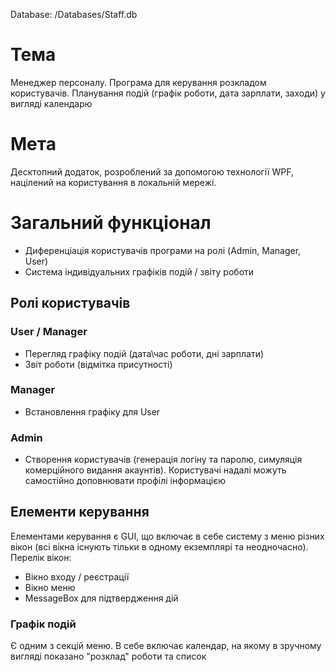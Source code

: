 Database:
/Databases/Staff.db

# Тема
Менеджер персоналу. Програма для керування розкладом користувачів. Планування подій (графік роботи, дата зарплати, заходи) у вигляді календарю

# Мета
Десктопний додаток, розроблений за допомогою технології WPF, націлений на користування в локальній мережі.

# Загальний функціонал
+ Диференціація користувачів програми на ролі (Admin, Manager, User)
+ Система індивідуальних графіків подій / звіту роботи 

## Ролі користувачів

### User / Manager
+ Перегляд графіку подій (дата\час роботи, дні зарплати)
+ Звіт роботи (відмітка присутності)

### Manager
+ Встановлення графіку для User

### Admin
+ Створення користувачів (генерація логіну та паролю, симуляція комерційного видання акаунтів). Користувачі надалі можуть самостійно доповнювати профілі інформацією

## Елементи керування
Елементами керування є GUI, що включає в себе систему з меню різних вікон (всі вікна існують тільки в одному екземплярі та неодночасно). 
Перелік вікон:
+ Вікно входу / реєстрації
+ Вікно меню
+ MessageBox для підтвердження дій

### Графік подій
Є одним з секцій меню. В себе включає календар, на якому в зручному вигляді показано "розклад" роботи та список 